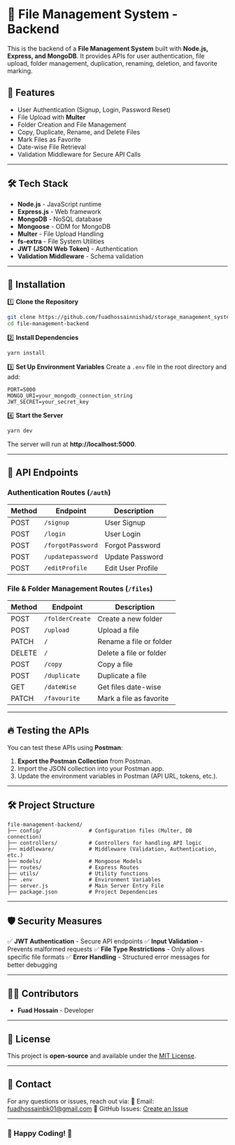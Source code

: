 # 📁 File Management System - Backend

This is the backend of a **File Management System** built with **Node.js, Express, and MongoDB**. It provides APIs for user authentication, file upload, folder management, duplication, renaming, deletion, and favorite marking.

## 🚀 Features

- User Authentication (Signup, Login, Password Reset)
- File Upload with **Multer**
- Folder Creation and File Management
- Copy, Duplicate, Rename, and Delete Files
- Mark Files as Favorite
- Date-wise File Retrieval
- Validation Middleware for Secure API Calls

---

## 🛠️ Tech Stack

- **Node.js** - JavaScript runtime
- **Express.js** - Web framework
- **MongoDB** - NoSQL database
- **Mongoose** - ODM for MongoDB
- **Multer** - File Upload Handling
- **fs-extra** - File System Utilities
- **JWT (JSON Web Token)** - Authentication
- **Validation Middleware** - Schema validation

---

## 📌 Installation

1️⃣ **Clone the Repository**

```sh
git clone https://github.com/fuadhossainnishad/storage_management_system.git
cd file-management-backend
```

2️⃣ **Install Dependencies**

```sh
yarn install
```

3️⃣ **Set Up Environment Variables**
Create a `.env` file in the root directory and add:

```env
PORT=5000
MONGO_URI=your_mongodb_connection_string
JWT_SECRET=your_secret_key
```

4️⃣ **Start the Server**

```sh
yarn dev
```

The server will run at **http://localhost:5000**.

---

## 📂 API Endpoints

### **Authentication Routes** (`/auth`)

| Method | Endpoint          | Description       |
| ------ | ----------------- | ----------------- |
| POST   | `/signup`         | User Signup       |
| POST   | `/login`          | User Login        |
| POST   | `/forgotPassword` | Forgot Password   |
| POST   | `/updatepassword` | Update Password   |
| POST   | `/editProfile`    | Edit User Profile |

### **File & Folder Management Routes** (`/files`)

| Method | Endpoint        | Description             |
| ------ | --------------- | ----------------------- |
| POST   | `/folderCreate` | Create a new folder     |
| POST   | `/upload`       | Upload a file           |
| PATCH  | `/`             | Rename a file or folder |
| DELETE | `/`             | Delete a file or folder |
| POST   | `/copy`         | Copy a file             |
| POST   | `/duplicate`    | Duplicate a file        |
| GET    | `/dateWise`     | Get files date-wise     |
| PATCH  | `/favourite`    | Mark a file as favorite |

---

## 🔥 Testing the APIs

You can test these APIs using **Postman**:

1. **Export the Postman Collection** from Postman.
2. Import the JSON collection into your Postman app.
3. Update the environment variables in Postman (API URL, tokens, etc.).

---

## 🛠️ Project Structure

```
file-management-backend/
├── config/               # Configuration files (Multer, DB connection)
├── controllers/          # Controllers for handling API logic
├── middleware/           # Middleware (Validation, Authentication, etc.)
├── models/               # Mongoose Models
├── routes/               # Express Routes
├── utils/                # Utility functions
├── .env                  # Environment Variables
├── server.js             # Main Server Entry File
├── package.json          # Project Dependencies
```

---

## 🛡️ Security Measures

✅ **JWT Authentication** - Secure API endpoints
✅ **Input Validation** - Prevents malformed requests
✅ **File Type Restrictions** - Only allows specific file formats
✅ **Error Handling** - Structured error messages for better debugging

---

## 👨‍💻 Contributors

- **Fuad Hossain** - Developer

---

## 📜 License

This project is **open-source** and available under the [MIT License](LICENSE).

---

## 💬 Contact

For any questions or issues, reach out via:
📧 Email: fuadhossainbk01@gmail.com
📌 GitHub Issues: [Create an Issue](https://github.com/fuadhossainnishad/storage_management_system/issues)

---

### 🎉 Happy Coding! 🚀
